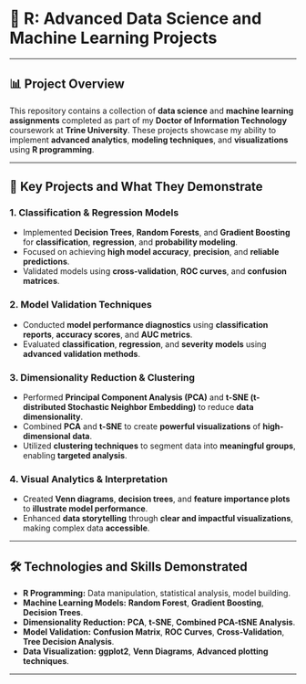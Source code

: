 # 🧮 R: Advanced Data Science and Machine Learning Projects

---

## 📊 **Project Overview**  

This repository contains a collection of **data science** and **machine learning assignments** completed as part of my **Doctor of Information Technology** coursework at **Trine University**. These projects showcase my ability to implement **advanced analytics**, **modeling techniques**, and **visualizations** using **R programming**.  

---

## 🚀 **Key Projects and What They Demonstrate**  

### 1. **Classification & Regression Models**  
- Implemented **Decision Trees**, **Random Forests**, and **Gradient Boosting** for **classification**, **regression**, and **probability modeling**.  
- Focused on achieving **high model accuracy**, **precision**, and **reliable predictions**.  
- Validated models using **cross-validation**, **ROC curves**, and **confusion matrices**.  

### 2. **Model Validation Techniques**  
- Conducted **model performance diagnostics** using **classification reports**, **accuracy scores**, and **AUC metrics**.  
- Evaluated **classification**, **regression**, and **severity models** using **advanced validation methods**.  

### 3. **Dimensionality Reduction & Clustering**  
- Performed **Principal Component Analysis (PCA)** and **t-SNE (t-distributed Stochastic Neighbor Embedding)** to reduce **data dimensionality**.  
- Combined **PCA** and **t-SNE** to create **powerful visualizations** of **high-dimensional data**.  
- Utilized **clustering techniques** to segment data into **meaningful groups**, enabling **targeted analysis**.  

### 4. **Visual Analytics & Interpretation**  
- Created **Venn diagrams**, **decision trees**, and **feature importance plots** to **illustrate model performance**.  
- Enhanced **data storytelling** through **clear and impactful visualizations**, making complex data **accessible**.  

---

## 🛠️ **Technologies and Skills Demonstrated**  

- **R Programming:** Data manipulation, statistical analysis, model building.  
- **Machine Learning Models:** **Random Forest**, **Gradient Boosting**, **Decision Trees**.  
- **Dimensionality Reduction:** **PCA**, **t-SNE**, **Combined PCA-tSNE Analysis**.  
- **Model Validation:** **Confusion Matrix**, **ROC Curves**, **Cross-Validation**, **Tree Decision Analysis**.  
- **Data Visualization:** **ggplot2**, **Venn Diagrams**, **Advanced plotting techniques**.  

---
